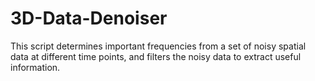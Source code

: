 # 3D-Data-Denoiser
 This script determines important frequencies from a set of noisy spatial data at different time points, and filters the noisy data to extract useful information. 
